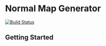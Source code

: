 # Normal Map Generator

[![Build Status](https://travis-ci.org/holtjack13/normal-map-generator.svg?branch=master)](https://travis-ci.org/holtjack13/normal-map-generator)

## Getting Started
